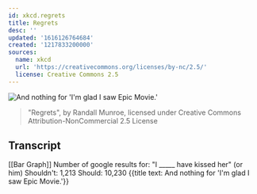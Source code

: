 ```yaml
---
id: xkcd.regrets
title: Regrets
desc: ''
updated: '1616126764684'
created: '1217833200000'
sources:
  name: xkcd
  url: 'https://creativecommons.org/licenses/by-nc/2.5/'
  license: Creative Commons 2.5
---
```

![And nothing for 'I'm glad I saw Epic Movie.'](https://imgs.xkcd.com/comics/regrets.png)
> "Regrets", by Randall Munroe, licensed under Creative Commons Attribution-NonCommercial 2.5 License

## Transcript
[[Bar Graph]]
Number of google results for:
"I _____ have kissed her" (or him)
Shouldn't: 1,213
Should: 10,230
{{title text: And nothing for 'I'm glad I saw Epic Movie.'}}
